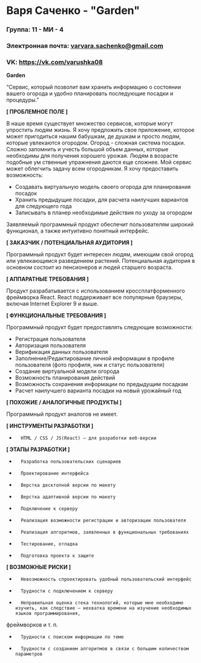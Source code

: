 # Варя Саченко - "Garden"

### Группа: 11 - МИ - 4
### Электронная почта: varvara.sachenko@gmail.com
### VK: https://vk.com/varushka08


**Garden**

“Сервис, который позволит вам хранить информацию о состоянии вашего огорода и удобно планировать последующие посадки и процедуры.”

**[ ПРОБЛЕМНОЕ ПОЛЕ ]**

В наше время существует множество сервисов, которые могут упростить людям жизнь. Я хочу предложить свое приложение, которое может пригодиться нашим бабушкам, де
душкам и просто людям, которые увлекаются огородом.
Огород - сложная система посадки. Сложно запомнить и учесть большой объем данных, которые необходимы для получения хорошего урожая. Людям в возрасте подобные ум
ственные упражнения даются еще сложнее. Мой сервис может облегчить задачу всем огородникам.
Я хочу предоставить возможность:
- Создавать виртуальную модель своего огорода для планирования посадок
- Хранить предыдущие посадки, для расчета наилучших вариантов для следующего года
- Записывать в планер необходимые действия по уходу за огородом

Заявляемый программный продукт обеспечит пользователям широкий функционал, а также интуитивно понятный интерфейс.

**[ ЗАКАЗЧИК / ПОТЕНЦИАЛЬНАЯ АУДИТОРИЯ ]**

Программный продукт будет интересен людям, имеющим свой огород или увлекающимся разведением растений. Потенциальная аудитория в основном состоит из пенсионеров
и людей старшего возраста.

**[ АППАРАТНЫЕ ТРЕБОВАНИЯ ]**

Продукт разрабатывается с использованием кроссплатформенного фреймворка React. React поддерживает все популярные браузеры, включая Internet Explorer 9 и выше.


**[ ФУНКЦИОНАЛЬНЫЕ ТРЕБОВАНИЯ ]**

Программный продукт будет предоставлять следующие возможности:
* Регистрация пользователя
* Авторизация пользователя
* Верификация данных пользователя
* Заполнение/Редактирование личной информации в профиле пользователя (фото профиля, ник и статус пользователя)
* Создание виртуальной модели огорода
* Возможность планирования действий
* Возможность сохранения информации по предыдущим посадкам
* Расчет наилучшего варианта посадки на новый урожайный год

**[ ПОХОЖИЕ / АНАЛОГИЧНЫЕ ПРОДУКТЫ ]**

Программный продукт аналогов не имеет.

**[ ИНСТРУМЕНТЫ РАЗРАБОТКИ ]**

*       HTML / CSS / JS(React) – для разработки веб-версии

**[ ЭТАПЫ РАЗРАБОТКИ ]**

*       Разработка пользовательских сценариев
*       Проектирование интерфейса
*       Верстка десктопной версии по макету
*       Верстка адаптивной версии по макету
*       Подключение к серверу
*       Реализация возможности регистрации и авторизации пользователя
*       Реализация алгоритмов, заявленных в функциональных требованиях
*       Тестирование, отладка
*       Подготовка проекта к защите

**[ ВОЗМОЖНЫЕ РИСКИ ]**


*       Невозможность спроектировать удобный пользовательский интерфейс
*       Трудности с подключением к серверу
*       Неправильная оценка стека технологий, которые мне необходимо изучить, как следствие – нехватка времени на изучение необходимых языков программирования,
фреймворков и т. п.
*       Трудности с поиском информации по теме
*       Трудности с созданием алгоритмов в связи с большим количеством параметров
